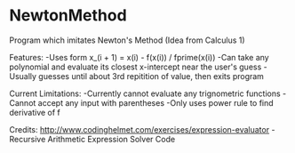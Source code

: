 # NewtonMethod
Program which imitates Newton's Method (Idea from Calculus 1)

Features:
    -Uses form x_(i + 1) = x(i) - f(x(i)) / fprime(x(i)) 
    -Can take any polynomial and evaluate its closest x-intercept near the user's guess
    -Usually guesses until about 3rd repitition of value, then exits program

Current Limitations:
    -Currently cannot evaluate any trignometric functions
    -Cannot accept any input with parentheses
    -Only uses power rule to find derivative of f

Credits:
    http://www.codinghelmet.com/exercises/expression-evaluator -Recursive Arithmetic Expression Solver Code
